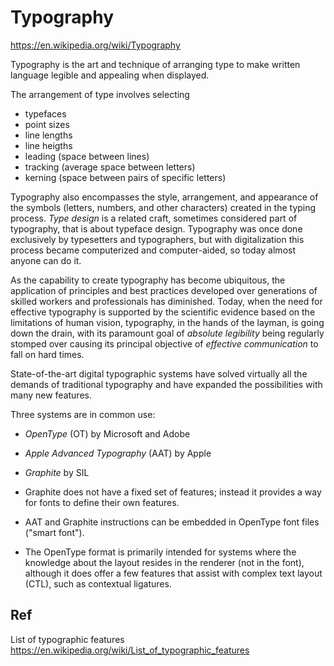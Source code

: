 # Typography

https://en.wikipedia.org/wiki/Typography

Typography is the art and technique of arranging type to make written language legible and appealing when displayed.

The arrangement of type involves selecting
- typefaces
- point sizes
- line lengths
- line heigths
- leading (space between lines)
- tracking (average space between letters)
- kerning (space between pairs of specific letters)

Typography also encompasses the style, arrangement, and appearance of the symbols (letters, numbers, and other characters) created in the typing process. *Type design* is a related craft, sometimes considered part of typography, that is about typeface design. Typography was once done exclusively by typesetters and typographers, but with digitalization this process became computerized and computer-aided, so today almost anyone can do it.

As the capability to create typography has become ubiquitous, the application of principles and best practices developed over generations of skilled workers and professionals has diminished. Today, when the need for effective typography is supported by the scientific evidence based on the limitations of human vision, typography, in the hands of the layman, is going down the drain, with its paramount goal of *absolute legibility* being regularly stomped over causing its principal objective of *effective communication* to fall on hard times.




State-of-the-art digital typographic systems have solved virtually all the demands of traditional typography and have expanded the possibilities with many new features.

Three systems are in common use:
* *OpenType* (OT) by Microsoft and Adobe
* *Apple Advanced Typography* (AAT) by Apple
* *Graphite* by SIL

* Graphite does not have a fixed set of features; instead it provides a way for fonts to define their own features.

* AAT and Graphite instructions can be embedded in OpenType font files ("smart font").

* The OpenType format is primarily intended for systems where the knowledge about the layout resides in the renderer (not in the font), although it does offer a few features that assist with complex text layout (CTL), such as contextual ligatures.



## Ref
List of typographic features
https://en.wikipedia.org/wiki/List_of_typographic_features
